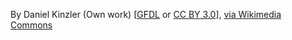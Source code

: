 

By Daniel Kinzler (Own work) [<a href="http://www.gnu.org/copyleft/fdl.html">GFDL</a> or <a href="http://creativecommons.org/licenses/by/3.0">CC BY 3.0</a>], <a href="https://commons.wikimedia.org/wiki/File%3AGit_operations.svg">via Wikimedia Commons</a>